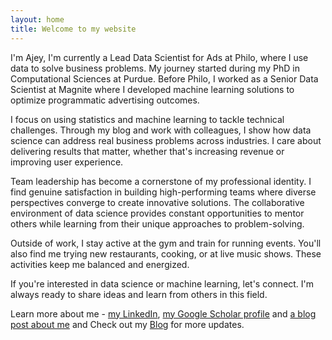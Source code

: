 ```yaml
---
layout: home
title: Welcome to my website
---
```


I'm Ajey, I'm currently a Lead Data Scientist for Ads at Philo, where I use data to solve business problems. My journey started during my PhD in Computational Sciences at Purdue. Before Philo, I worked as a Senior Data Scientist at Magnite where I developed machine learning solutions to optimize programmatic advertising outcomes.

I focus on using statistics and machine learning to tackle technical challenges. Through my blog and work with colleagues, I show how data science can address real business problems across industries. I care about delivering results that matter, whether that's increasing revenue or improving user experience. 

Team leadership has become a cornerstone of my professional identity. I find genuine satisfaction in building high-performing teams where diverse perspectives converge to create innovative solutions. The collaborative environment of data science provides constant opportunities to mentor others while learning from their unique approaches to problem-solving.

Outside of work, I stay active at the gym and train for running events. You'll also find me trying new restaurants, cooking, or at live music shows. These activities keep me balanced and energized.

If you're interested in data science or machine learning, let's connect. I'm always ready to share ideas and learn from others in this field.

Learn more about me - [my LinkedIn](https://www.linkedin.com/in/ajey-venkataraman/), [my Google Scholar profile](https://scholar.google.com/citations?user=DGuRTZ4AAAAJ&hl=en&authuser=1)
and [a blog post about me](https://www.magnite.com/blog/day-in-the-life-ajey-venkataraman-data-scientist/) and 
Check out my [Blog](/blog/) for more updates.